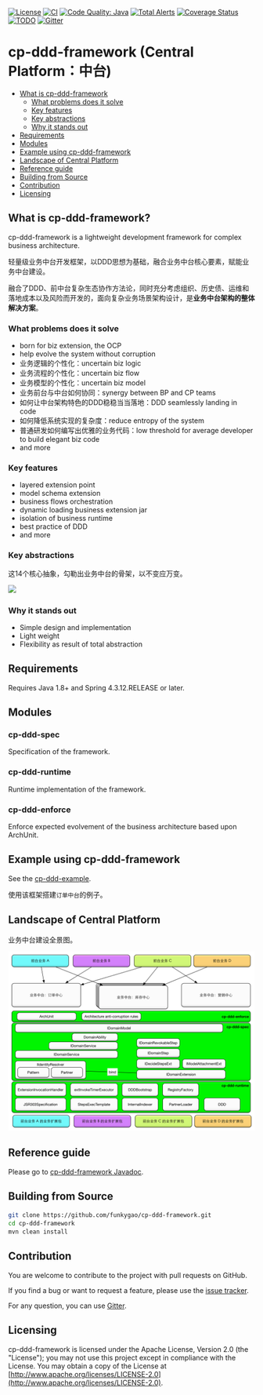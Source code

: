 [![License](https://img.shields.io/badge/License-Apache%202.0-green.svg)](https://github.com/funkygao/cp-ddd-framework/blob/master/LICENSE)
[![CI](https://github.com/funkygao/cp-ddd-framework/workflows/CI/badge.svg?branch=master)](https://github.com/funkygao/cp-ddd-framework/actions?query=branch%3Amaster+workflow%3ACI)
[![Code Quality: Java](https://img.shields.io/lgtm/grade/java/g/funkygao/cp-ddd-framework.svg?logo=lgtm&logoWidth=18)](https://lgtm.com/projects/g/funkygao/cp-ddd-framework/context:java)
[![Total Alerts](https://img.shields.io/lgtm/alerts/g/funkygao/cp-ddd-framework.svg?logo=lgtm&logoWidth=18)](https://lgtm.com/projects/g/funkygao/cp-ddd-framework/alerts/)
[![Coverage Status](https://img.shields.io/codecov/c/github/funkygao/cp-ddd-framework.svg)](https://codecov.io/gh/funkygao/cp-ddd-framework)
[![TODO](https://badgen.net/https/api.tickgit.com/badgen/github.com/funkygao/cp-ddd-framework?label=todos)](https://www.tickgit.com/browse?repo=github.com/funkygao/cp-ddd-framework)
[![Gitter](https://img.shields.io/gitter/room/cp-ddd-framework/cp-ddd-framework.svg)](https://gitter.im/cp-ddd-framework/community)

# cp-ddd-framework (Central Platform：中台)

* [What is cp-ddd-framework](#what-is-cp-ddd-framework)
   * [What problems does it solve](#what-problems-does-it-solve)
   * [Key features](#key-features)
   * [Key abstractions](#key-abstractions)
   * [Why it stands out](#why-it-stands-out)
* [Requirements](#requirements)
* [Modules](#modules)
* [Example using cp-ddd-framework](#example-using-cp-ddd-framework)
* [Landscape of Central Platform](#landscape-of-central-platform)
* [Reference guide](#reference-guide)
* [Building from Source](#building-from-source)
* [Contribution](#contribution)
* [Licensing](#licensing)

## What is cp-ddd-framework?

cp-ddd-framework is a lightweight development framework for complex business architecture.

轻量级业务中台开发框架，以DDD思想为基础，融合业务中台核心要素，赋能业务中台建设。

融合了DDD、前中台复杂生态协作方法论，同时充分考虑组织、历史债、运维和落地成本以及风险而开发的，面向复杂业务场景架构设计，是**业务中台架构的整体解决方案**。

### What problems does it solve

- born for biz extension, the OCP
- help evolve the system without corruption
- 业务逻辑的个性化：uncertain biz logic
- 业务流程的个性化：uncertain biz flow
- 业务模型的个性化：uncertain biz model
- 业务前台与中台如何协同：synergy between BP and CP teams
- 如何让中台架构特色的DDD稳稳当当落地：DDD seamlessly landing in code
- 如何降低系统实现的复杂度：reduce entropy of the system
- 普通研发如何编写出优雅的业务代码：low threshold for average developer to build elegant biz code
- and more

### Key features

- layered extension point
- model schema extension
- business flows orchestration
- dynamic loading business extension jar
- isolation of business runtime
- best practice of DDD
- and more

### Key abstractions

这14个核心抽象，勾勒出业务中台的骨架，以不变应万变。

![](http://www.plantuml.com/plantuml/svg/XLHDZziW4BtpApZk7l87h2ZQRTF3IgsqslPUZM4Ses28O9nirVQ_Tt2eOmUgtioynvkFUVWf4WGQ1olYqRWJ11Xa3qvVWY529pkm4HTOx47xYt67xVPYgFz-FUzsaiA8GXX763fGA5_sVW3Zlc8u6uKLWF0a5j-oaVYEQYHyU5onKHcDYH4_lLEfyuPdVuJMOXOiWwmSlBKjgEDQ-aMZ8qC_tZ1wUyPGYdD6TD5ujuHUxNX8scB-ajjVcqrnXnjAd_gUL-ITYOiaNxn6-qm4gX-OdLglnAQXdIndvSxgU61X30n36oc08fbdYUeR3doNy0PzW8ZNBfvROxb4KKHOye0qDyd2DKfdGlmlIMC7ertHYjfMjjZlztp-6Gd8gD-fZe_U4MjYAD7EE9rprS4f5qDt5ak5tGAC5_jYnW2a-eUyyMdkZqAiBRyoHU7s3DOjNAYKUn7tRikAwrvk5gopIyVCDofjJtTUWGY3-pSSo64GbOLl6UOrDDFmryDO8PLYQoDefFKA22lypMRtjyv6jgnPf-HQCsMoI0hFdhfQNIpFiu7IapRkimUDGImeIU3stbEDmD8v4v-LroXoRVbO5fVZvMj8yajBDT87rMDwlSGNnHCwdVxbVm00)

### Why it stands out

- Simple design and implementation
- Light weight
- Flexibility as result of total abstraction

## Requirements

Requires Java 1.8+ and Spring 4.3.12.RELEASE or later.

## Modules

### cp-ddd-spec

Specification of the framework.

### cp-ddd-runtime

Runtime implementation of the framework.

### cp-ddd-enforce

Enforce expected evolvement of the business architecture based upon ArchUnit.

## Example using cp-ddd-framework

See the [cp-ddd-example](cp-ddd-example).

使用该框架搭建`订单中台`的例子。

## Landscape of Central Platform

业务中台建设全景图。

![](doc/assets/img/landscape.png)

## Reference guide

Please go to [cp-ddd-framework Javadoc](https://funkygao.github.io/cp-ddd-framework/doc/apidocs/).

## Building from Source

``` bash
git clone https://github.com/funkygao/cp-ddd-framework.git
cd cp-ddd-framework
mvn clean install
```

## Contribution

You are welcome to contribute to the project with pull requests on GitHub.

If you find a bug or want to request a feature, please use the [issue tracker](https://github.com/funkygao/cp-ddd-framework/issues).

For any question, you can use [Gitter](https://gitter.im/cp-ddd-framework/community).

## Licensing

cp-ddd-framework is licensed under the Apache License, Version 2.0 (the "License"); you may not use this project except in compliance with the License. You may obtain a copy of the License at [http://www.apache.org/licenses/LICENSE-2.0](http://www.apache.org/licenses/LICENSE-2.0).
